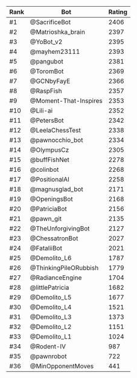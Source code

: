 Rank|Bot|Rating
---|---|---
#1|@SacrificeBot|2406
#2|@Matrioshka_brain|2397
#3|@YoBot_v2|2395
#4|@mayhem23111|2393
#5|@pangubot|2381
#6|@ToromBot|2369
#7|@GCNbyFayE|2366
#8|@RaspFish|2357
#9|@Moment-That-Inspires|2353
#10|@Lili-ai|2352
#11|@PetersBot|2342
#12|@LeelaChessTest|2338
#13|@pawnocchio_bot|2334
#14|@OlympusCz|2305
#15|@buffFishNet|2278
#16|@colinbot|2268
#17|@PositionalAI|2258
#18|@magnusglad_bot|2171
#19|@OpeningsBot|2168
#20|@PatriciaBot|2156
#21|@pawn_git|2135
#22|@TheUnforgivingBot|2127
#23|@ChessatronBot|2027
#24|@FataliiBot|2021
#25|@Demolito_L6|1787
#26|@ThinkingPileORubbish|1779
#27|@RadianceEngine|1704
#28|@littlePatricia|1682
#29|@Demolito_L5|1677
#30|@Demolito_L4|1521
#31|@Demolito_L3|1373
#32|@Demolito_L2|1151
#33|@Demolito_L1|1024
#34|@Rodent-IV|987
#35|@pawnrobot|722
#36|@MinOpponentMoves|441
